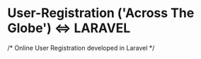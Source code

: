 # User-Registration ('Across The Globe') <=> LARAVEL
/* Online User Registration developed in Laravel */
